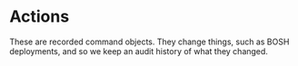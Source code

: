 # Actions

These are recorded command objects. They change things, such as BOSH deployments, and so we keep an audit history of what they changed.